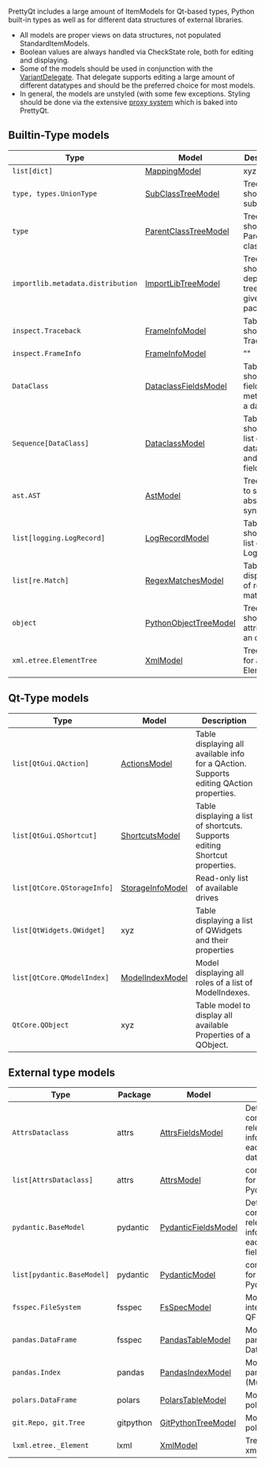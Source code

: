 PrettyQt includes a large amount of ItemModels for Qt-based types, Python built-in types as well as for different data structures of external libraries.

* All models are proper views on data structures, not populated StandardItemModels.
* Boolean values are always handled via CheckState role, both for editing and displaying.
* Some of the models should be used in conjunction with the [VariantDelegate](variantdelegate.md). That delegate supports editing a large amount of different datatypes and should be the
preferred choice for most models.
* In general, the models are unstyled (with some few exceptions. Styling should be done via the extensive [proxy system](proxies.md) which is baked into PrettyQt.

## Builtin-Type models


| Type | Model | Description |
|------|-------|-------------|
| `list[dict]` | [MappingModel](mappingmodel.md) | xyz
| `type, types.UnionType`  | [SubClassTreeModel](subclasstreemodel.md) | Tree showing all subclasses
| `type` | [ParentClassTreeModel](parentclasstreemodel.md) | Tree showing all Parent classes
| `importlib.metadata.distribution`| [ImportLibTreeModel](importlibtreemodel.md) | Tree model showing a dependency tree of given package
| `inspect.Traceback` | [FrameInfoModel](frameinfomodel.md) | Table model showing Traceback
| `inspect.FrameInfo` | [FrameInfoModel](frameinfomodel.md) | ""
| `DataClass` | [DataclassFieldsModel](dataclassfieldsmodel.md) | Table showing all fields + metadata of a dataclass
| `Sequence[DataClass]` | [DataclassModel](dataclassmodel.md) | Table showing a list of dataclasses and their field values
| `ast.AST` | [AstModel](astmodel.md) | Tree model to show an abstract syntax tree
| `list[logging.LogRecord]` | [LogRecordModel](logrecordmodel.md) | Table showing a list of LogRecords
| `list[re.Match]` | [RegexMatchesModel](regexmatchesmodel.md) | Table do display list of regex matches
| `object`| [PythonObjectTreeModel](pythonobjecttreemodel.md) | Tree model showing all attributes of an object.
| `xml.etree.ElementTree` | [XmlModel](xmlmodel.md) | Tree view for an xml ElementTree

## Qt-Type models

| Type | Model | Description |
|------|-------|-------------|
| `list[QtGui.QAction]` | [ActionsModel](actionsmodel.md)| Table displaying all available info for a QAction. Supports editing QAction properties.
| `list[QtGui.QShortcut]` | [ShortcutsModel](shortcutsmodel.md) | Table displaying a list of shortcuts. Supports editing Shortcut properties.
| `list[QtCore.QStorageInfo]` | [StorageInfoModel](storageinfomodel.md) | Read-only list of available drives
| `list[QtWidgets.QWidget]` | xyz | Table displaying a list of QWidgets and their properties
| `list[QtCore.QModelIndex]` | [ModelIndexModel](modelindexmodel.md) | Model displaying all roles of a list of ModelIndexes.
| `QtCore.QObject` | xyz | Table model to display all available Properties of a QObject.

## External type models

| Type | Package | Model | Description |
|------|---------|-------|-------------|
| `AttrsDataclass` | attrs | [AttrsFieldsModel](attrsfieldsmodel.md) | Detail table containing all relevant information for each Attrs dataclass.
| `list[AttrsDataclass]`| attrs | [AttrsModel](attrsmodel.md) | comparison view for a list of Pydantic models.
|`pydantic.BaseModel`| pydantic | [PydanticFieldsModel](pydanticfieldsmodel.md) | Detail table containing all relevant information for each BaseModel field.
| `list[pydantic.BaseModel]` | pydantic | [PydanticModel](pydanticmodel.md) | comparison view for a list of Pydantic models.
| `fsspec.FileSystem` | fsspec | [FsSpecModel](fsspecmodel.md) | Model with same interface as QFileSystemModel
| `pandas.DataFrame` | fsspec | [PandasTableModel](pandastablemodel.md) | Model to show a pandas DataFrame
| `pandas.Index` | pandas | [PandasIndexModel](pandasindexmodel.md) | Model to show a pandas (Multi)Index
| `polars.DataFrame` | polars | [PolarsTableModel](polarstablemodel.md) | Model to display a polars DataFrame
| `git.Repo, git.Tree`| gitpython | [GitPythonTreeModel](gitpythontreemodel.md) | Model to display a polars DataFrame
| `lxml.etree._Element` | lxml | [XmlModel](xmlmodel.md) | Tree view for an xml ElementTree



